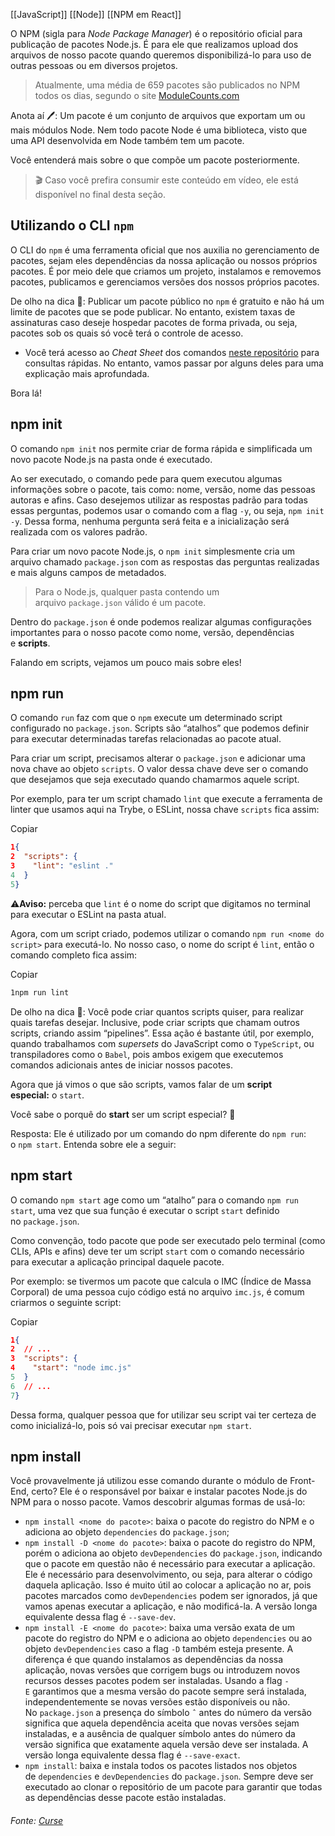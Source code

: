 [[JavaScript]]
[[Node]]
[[NPM em React]]



O NPM (sigla para _Node Package Manager_) é o repositório oficial para publicação de pacotes Node.js. É para ele que realizamos upload dos arquivos de nosso pacote quando queremos disponibilizá-lo para uso de outras pessoas ou em diversos projetos.

> Atualmente, uma média de 659 pacotes são publicados no NPM todos os dias, segundo o site [ModuleCounts.com](http://www.modulecounts.com/)

Anota aí 🖊: Um pacote é um conjunto de arquivos que exportam um ou mais módulos Node. Nem todo pacote Node é uma biblioteca, visto que uma API desenvolvida em Node também tem um pacote.

Você entenderá mais sobre o que compõe um pacote posteriormente.

> 🎬 Caso você prefira consumir este conteúdo em vídeo, ele está disponível no final desta seção.

## Utilizando o CLI `npm`

O CLI do `npm` é uma ferramenta oficial que nos auxilia no gerenciamento de pacotes, sejam eles dependências da nossa aplicação ou nossos próprios pacotes. É por meio dele que criamos um projeto, instalamos e removemos pacotes, publicamos e gerenciamos versões dos nossos próprios pacotes.

De olho na dica 👀: Publicar um pacote público no `npm` é gratuito e não há um limite de pacotes que se pode publicar. No entanto, existem taxas de assinaturas caso deseje hospedar pacotes de forma privada, ou seja, pacotes sob os quais só você terá o controle de acesso.

-   Você terá acesso ao _Cheat Sheet_ dos comandos [neste repositório](https://github.com/tryber/Trybe-CheatSheets/blob/master/backend/nodejs/npm/README.md) para consultas rápidas. No entanto, vamos passar por alguns deles para uma explicação mais aprofundada.

Bora lá!

## npm init

O comando `npm init` nos permite criar de forma rápida e simplificada um novo pacote Node.js na pasta onde é executado.

Ao ser executado, o comando pede para quem executou algumas informações sobre o pacote, tais como: nome, versão, nome das pessoas autoras e afins. Caso desejemos utilizar as respostas padrão para todas essas perguntas, podemos usar o comando com a flag `-y`, ou seja, `npm init -y`. Dessa forma, nenhuma pergunta será feita e a inicialização será realizada com os valores padrão.

Para criar um novo pacote Node.js, o `npm init` simplesmente cria um arquivo chamado `package.json` com as respostas das perguntas realizadas e mais alguns campos de metadados.

> Para o Node.js, qualquer pasta contendo um arquivo `package.json` válido é um pacote.

Dentro do `package.json` é onde podemos realizar algumas configurações importantes para o nosso pacote como nome, versão, dependências e **scripts**.

Falando em scripts, vejamos um pouco mais sobre eles!

## npm run

O comando `run` faz com que o `npm` execute um determinado script configurado no `package.json`. Scripts são “atalhos” que podemos definir para executar determinadas tarefas relacionadas ao pacote atual.

Para criar um script, precisamos alterar o `package.json` e adicionar uma nova chave ao objeto `scripts`. O valor dessa chave deve ser o comando que desejamos que seja executado quando chamarmos aquele script.

Por exemplo, para ter um script chamado `lint` que execute a ferramenta de linter que usamos aqui na Trybe, o ESLint, nossa chave `scripts` fica assim:

Copiar

```json
1{
2  "scripts": {
3    "lint": "eslint ."
4  }
5}
```

⚠️**Aviso:** perceba que `lint` é o nome do script que digitamos no terminal para executar o ESLint na pasta atual.

Agora, com um script criado, podemos utilizar o comando `npm run <nome do script>` para executá-lo. No nosso caso, o nome do script é `lint`, então o comando completo fica assim:

Copiar

```bash
1npm run lint
```

De olho na dica 👀: Você pode criar quantos scripts quiser, para realizar quais tarefas desejar. Inclusive, pode criar scripts que chamam outros scripts, criando assim “pipelines”. Essa ação é bastante útil, por exemplo, quando trabalhamos com _supersets_ do JavaScript como o `TypeScript`, ou transpiladores como o `Babel`, pois ambos exigem que executemos comandos adicionais antes de iniciar nossos pacotes.

Agora que já vimos o que são scripts, vamos falar de um **script especial:** o `start`.

Você sabe o porquê do **start** ser um script especial? 🤔

Resposta: Ele é utilizado por um comando do npm diferente do `npm run`: o `npm start`. Entenda sobre ele a seguir:

## npm start

O comando `npm start` age como um “atalho” para o comando `npm run start`, uma vez que sua função é executar o script `start` definido no `package.json`.

Como convenção, todo pacote que pode ser executado pelo terminal (como CLIs, APIs e afins) deve ter um script `start` com o comando necessário para executar a aplicação principal daquele pacote.

Por exemplo: se tivermos um pacote que calcula o IMC (Índice de Massa Corporal) de uma pessoa cujo código está no arquivo `imc.js`, é comum criarmos o seguinte script:

Copiar

```json
1{
2  // ...
3  "scripts": {
4    "start": "node imc.js"
5  }
6  // ...
7}
```

Dessa forma, qualquer pessoa que for utilizar seu script vai ter certeza de como inicializá-lo, pois só vai precisar executar `npm start`.

## npm install

Você provavelmente já utilizou esse comando durante o módulo de Front-End, certo? Ele é o responsável por baixar e instalar pacotes Node.js do NPM para o nosso pacote. Vamos descobrir algumas formas de usá-lo:

-   `npm install <nome do pacote>`: baixa o pacote do registro do NPM e o adiciona ao objeto `dependencies` do `package.json`;
-   `npm install -D <nome do pacote>`: baixa o pacote do registro do NPM, porém o adiciona ao objeto `devDependencies` do `package.json`, indicando que o pacote em questão não é necessário para executar a aplicação. Ele é necessário para desenvolvimento, ou seja, para alterar o código daquela aplicação. Isso é muito útil ao colocar a aplicação no ar, pois pacotes marcados como `devDependencies` podem ser ignorados, já que vamos apenas executar a aplicação, e não modificá-la. A versão longa equivalente dessa flag é `--save-dev`.
-   `npm install -E <nome do pacote>`: baixa uma versão exata de um pacote do registro do NPM e o adiciona ao objeto `dependencies` ou ao objeto `devDependencies` caso a flag `-D` também esteja presente. A diferença é que quando instalamos as dependências da nossa aplicação, novas versões que corrigem bugs ou introduzem novos recursos desses pacotes podem ser instaladas. Usando a flag `-E` garantimos que a mesma versão do pacote sempre será instalada, independentemente se novas versões estão disponíveis ou não. No `package.json` a presença do símbolo `ˆ` antes do número da versão significa que aquela dependência aceita que novas versões sejam instaladas, e a ausência de qualquer símbolo antes do número da versão significa que exatamente aquela versão deve ser instalada. A versão longa equivalente dessa flag é `--save-exact`.
-   `npm install`: baixa e instala todos os pacotes listados nos objetos de `dependencies` e `devDependencies` do `package.json`. Sempre deve ser executado ao clonar o repositório de um pacote para garantir que todas as dependências desse pacote estão instaladas.


###### Fonte: [Curse](https://app.betrybe.com/learn/course/5e938f69-6e32-43b3-9685-c936530fd326/module/94d0e996-1827-4fbc-bc24-c99fb592925b/section/2ed87e4f-9049-4314-8091-8f71b1925cf6/day/08afed28-2d18-4256-a8b9-a15ae8eb3375/lesson/1f6bf65e-2ceb-4663-a4be-92619e46c887)